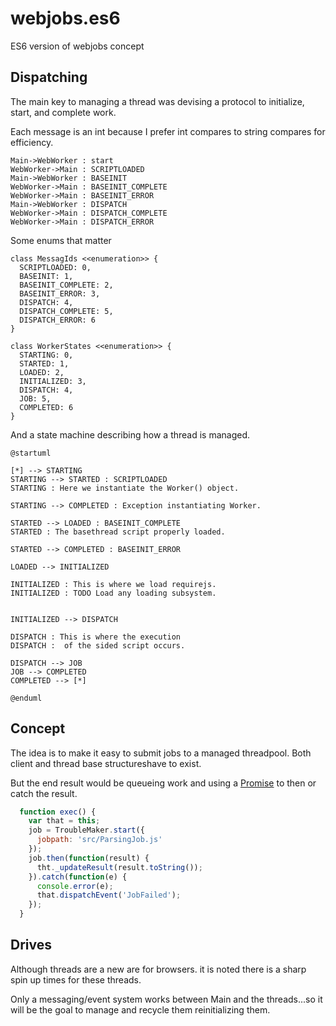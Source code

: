 # webjobs.es6
ES6 version of webjobs concept


## Dispatching

The main key to managing a thread was devising a protocol to initialize, start, and complete work.

Each message is an int because I prefer int compares to string compares for efficiency.

```plantuml
Main->WebWorker : start
WebWorker->Main : SCRIPTLOADED
Main->WebWorker : BASEINIT
WebWorker->Main : BASEINIT_COMPLETE
WebWorker->Main : BASEINIT_ERROR
Main->WebWorker : DISPATCH
WebWorker->Main : DISPATCH_COMPLETE
WebWorker->Main : DISPATCH_ERROR
```

Some enums that matter

```plantuml
class MessagIds <<enumeration>> {
  SCRIPTLOADED: 0,
  BASEINIT: 1,
  BASEINIT_COMPLETE: 2,
  BASEINIT_ERROR: 3,
  DISPATCH: 4,
  DISPATCH_COMPLETE: 5,
  DISPATCH_ERROR: 6
}

class WorkerStates <<enumeration>> {
  STARTING: 0,
  STARTED: 1,
  LOADED: 2,
  INITIALIZED: 3,
  DISPATCH: 4,
  JOB: 5,
  COMPLETED: 6
}
```

And a state machine describing how a thread is managed.

```plantuml
@startuml

[*] --> STARTING
STARTING --> STARTED : SCRIPTLOADED
STARTING : Here we instantiate the Worker() object.

STARTING --> COMPLETED : Exception instantiating Worker.

STARTED --> LOADED : BASEINIT_COMPLETE
STARTED : The basethread script properly loaded.

STARTED --> COMPLETED : BASEINIT_ERROR

LOADED --> INITIALIZED

INITIALIZED : This is where we load requirejs.
INITIALIZED : TODO Load any loading subsystem.


INITIALIZED --> DISPATCH

DISPATCH : This is where the execution
DISPATCH :  of the sided script occurs.

DISPATCH --> JOB
JOB --> COMPLETED
COMPLETED --> [*]

@enduml
```

## Concept

The idea is to make it easy to submit jobs to a managed threadpool.
Both client and thread base structureshave to exist.

But the end result would be queueing work and using a [Promise](https://developer.mozilla.org/en-US/docs/Web/JavaScript/Reference/Global_Objects/Promise) to then or catch the result.

```javascript
  function exec() {
    var that = this;
    job = TroubleMaker.start({
      jobpath: 'src/ParsingJob.js'
    });
    job.then(function(result) {
      tht._updateResult(result.toString());
    }).catch(function(e) {
      console.error(e);
      that.dispatchEvent('JobFailed');
    });
  }
```
## Drives

Although threads are a new are for browsers.
it is noted there is a sharp spin up times for these threads.

Only a messaging/event system works between Main and the threads...so it will be the goal to manage and recycle them reinitializing them.
